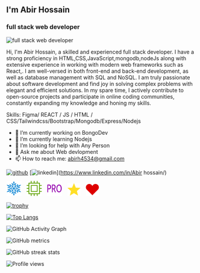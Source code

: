 ## I'm Abir Hossain
###  full stack web developer
![ full stack web developer](https://media.licdn.com/dms/image/D5616AQG_G4Sdhpaq5Q/profile-displaybackgroundimage-shrink_350_1400/0/1689094257806?e=1694649600&v=beta&t=MtOdk5OiU0gkplBYNPuiFbDg40wg8_AbEIN7e0j6sFA)

Hi, I'm Abir Hossain, a skilled and experienced full stack developer.
 I have a strong proficiency in HTML,CSS,JavaScript,mongodb,nodeJs along with extensive experience in working with modern web frameworks such as React,. I am well-versed in both front-end and back-end development, as well as database management with SQL and NoSQL.
 I am truly passionate about software development and find joy in solving complex problems with elegant and efficient solutions. In my spare time, I actively contribute to open-source projects and participate in online coding communities, constantly expanding my knowledge and honing my skills.

Skills: Figma/ REACT / JS / HTML / CSS/Tailwindcss/Bootstrap/Mongodb/Express/Nodejs

- 🔭 I’m currently working on BongoDev 
- 🌱 I’m currently learning Nodejs 
- 🤔 I’m looking for help with Any Person 
- 💬 Ask me about Web devlopment 
- 📫 How to reach me: abirh4534@gmail.com 


[<img src='https://cdn.jsdelivr.net/npm/simple-icons@3.0.1/icons/github.svg' alt='github' height='40'>](https://github.com/Abir-Hossain1)  [<img src='https://cdn.jsdelivr.net/npm/simple-icons@3.0.1/icons/linkedin.svg' alt='linkedin' height='40'>](https://www.linkedin.com/in/Abir hossain/)  

<a href='https://archiveprogram.github.com/'><img src='https://raw.githubusercontent.com/acervenky/animated-github-badges/master/assets/acbadge.gif' width='40' height='40'></a> <a href='https://docs.github.com/en/developers'><img src='https://raw.githubusercontent.com/acervenky/animated-github-badges/master/assets/devbadge.gif' width='40' height='40'></a> <a href='https://github.com/pricing'><img src='https://raw.githubusercontent.com/acervenky/animated-github-badges/master/assets/pro.gif' width='40' height='40'></a> <a href='https://stars.github.com/'><img src='https://raw.githubusercontent.com/acervenky/animated-github-badges/master/assets/starbadge.gif' width='35' height='35'></a> <a href='https://docs.github.com/en/github/supporting-the-open-source-community-with-github-sponsors'><img src='https://raw.githubusercontent.com/acervenky/animated-github-badges/master/assets/sponsorbadge.gif' width='35' height='35'></a> 

[![trophy](https://github-profile-trophy.vercel.app/?username=Abir-Hossain1)](https://github.com/ryo-ma/github-profile-trophy)

[![Top Langs](https://github-readme-stats.vercel.app/api/top-langs/?username=Abir-Hossain1)](https://github.com/anuraghazra/github-readme-stats)

![GitHub Activity Graph](https://activity-graph.herokuapp.com/graph?username=Abir-Hossain1)  

![GitHub metrics](https://metrics.lecoq.io/Abir-Hossain1)  

![GitHub streak stats](https://streak-stats.demolab.com/?user=Abir-Hossain1)  

![Profile views](https://gpvc.arturio.dev/Abir-Hossain1)  
